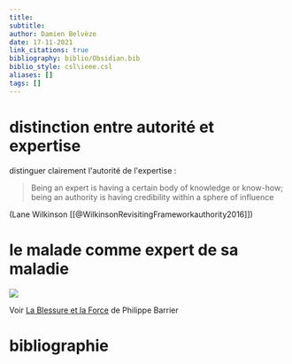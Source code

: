 ```yaml
---
title: 
subtitle:
author: Damien Belvèze
date: 17-11-2021
link_citations: true
bibliography: biblio/Obsidian.bib
biblio_style: csl\ieee.csl
aliases: []
tags: []
---
```



# distinction entre autorité et expertise
distinguer clairement l'autorité de l'expertise : 

>Being an expert is having a certain body of knowledge or know-how; being an authority is having credibility within a sphere of influence 

(Lane Wilkinson [[@WilkinsonRevisitingFrameworkauthority2016]])

# le malade comme expert de sa maladie

![](malade_expert.jpg)

Voir [La Blessure et la Force](https://arsindustrialis.org/m%C3%A9decine-et-soin-%C3%A0-l%E2%80%99%C3%A9poque-de-la-pharmacie-industrielle) de Philippe Barrier


# bibliographie

